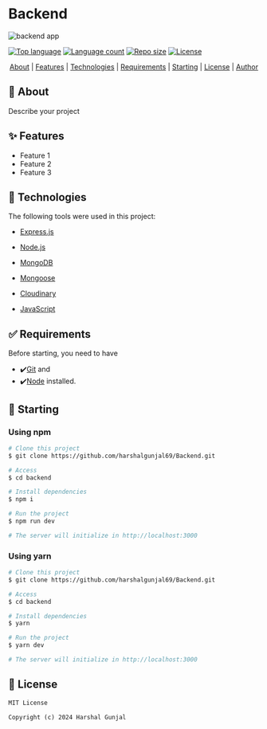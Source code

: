 <!-- markdownlint-disable MD033 -->

# Backend

![backend app](https://assets-global.website-files.com/5c95072393140f36ecc22e60/61c44b463d7b3c13d91282e8_What-is-a-Mobile-App-Backend-.png)

[![Top language](https://img.shields.io/github/languages/top/harshalgunjal69/backend?color=56BEB9)](https://github.com/harshalgunjal69/backend)
[![Language count](https://img.shields.io/github/languages/count/harshalgunjal69/backend?color=56BEB9)](https://github.com/harshalgunjal69/backend)
[![Repo size](https://img.shields.io/github/repo-size/harshalgunjal69/backend?color=56BEB9)](https://github.com/harshalgunjal69/backend)
[![License](https://img.shields.io/github/license/harshalgunjal69/backend?color=56BEB9)](https://github.com/harshalgunjal69/backend)

<p align="center">
  <a href="#about">About</a> |
  <a href="#features">Features</a> |
  <a href="#technologies">Technologies</a> |
  <a href="#requirements">Requirements</a> |
  <a href="#starting">Starting</a> |
  <a href="#license">License</a> |
  <a href="https://github.com/harshalgunjal69" target="_blank">Author</a>
</p>
<section id="about">

## 🎯 About

Describe your project

</section>
<section id="feature">

## ✨ Features

- Feature 1
- Feature 2
- Feature 3

</section>
<section id="technologies">

## 🚀 Technologies

The following tools were used in this project:

- [Express.js](https://expressjs.com/)

- [Node.js](https://nodejs.org/en/)

- [MongoDB](https://www.mongodb.com/)

- [Mongoose](https://mongoosejs.com/)

- [Cloudinary](https://cloudinary.com/)

- [JavaScript](https://developer.mozilla.org/en-US/docs/Web/JavaScript)

</section>
<section id="requirements">

## ✅ Requirements</section>

Before starting, you need to have

- ✔️[Git](https://git-scm.com) and
- ✔️[Node](https://nodejs.org/en/) installed.

</section>
<section id="starting">

## 🏁 Starting

### Using npm

```bash
# Clone this project
$ git clone https://github.com/harshalgunjal69/Backend.git

# Access
$ cd backend

# Install dependencies
$ npm i

# Run the project
$ npm run dev

# The server will initialize in http://localhost:3000
```

### Using yarn

```bash
# Clone this project
$ git clone https://github.com/harshalgunjal69/Backend.git

# Access
$ cd backend

# Install dependencies
$ yarn

# Run the project
$ yarn dev

# The server will initialize in http://localhost:3000
```

</section>
<section id="license">

## 📜 License

```markdown
MIT License

Copyright (c) 2024 Harshal Gunjal
```

</section>
